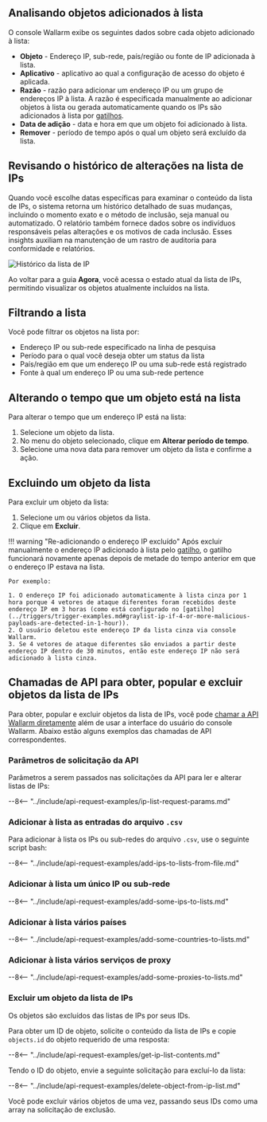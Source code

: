 [access-wallarm-api-docs]: ../../api/overview.md#your-own-client
[application-docs]:        ../settings/applications.md

## Analisando objetos adicionados à lista

O console Wallarm exibe os seguintes dados sobre cada objeto adicionado à lista:

* **Objeto** - Endereço IP, sub-rede, país/região ou fonte de IP adicionada à lista.
* **Aplicativo** - aplicativo ao qual a configuração de acesso do objeto é aplicada.
* **Razão** - razão para adicionar um endereço IP ou um grupo de endereços IP à lista. A razão é especificada manualmente ao adicionar objetos à lista ou gerada automaticamente quando os IPs são adicionados à lista por [gatilhos](../triggers/triggers.md).
* **Data de adição** - data e hora em que um objeto foi adicionado à lista.
* **Remover** - período de tempo após o qual um objeto será excluído da lista.

## Revisando o histórico de alterações na lista de IPs

Quando você escolhe datas específicas para examinar o conteúdo da lista de IPs, o sistema retorna um histórico detalhado de suas mudanças, incluindo o momento exato e o método de inclusão, seja manual ou automatizado. O relatório também fornece dados sobre os indivíduos responsáveis pelas alterações e os motivos de cada inclusão. Esses insights auxiliam na manutenção de um rastro de auditoria para conformidade e relatórios.

![Histórico da lista de IP](../../images/user-guides/ip-lists/ip-list-history.png)

Ao voltar para a guia **Agora**, você acessa o estado atual da lista de IPs, permitindo visualizar os objetos atualmente incluídos na lista.

## Filtrando a lista

Você pode filtrar os objetos na lista por:

* Endereço IP ou sub-rede especificado na linha de pesquisa
* Período para o qual você deseja obter um status da lista
* País/região em que um endereço IP ou uma sub-rede está registrado
* Fonte à qual um endereço IP ou uma sub-rede pertence

## Alterando o tempo que um objeto está na lista

Para alterar o tempo que um endereço IP está na lista:

1. Selecione um objeto da lista.
2. No menu do objeto selecionado, clique em **Alterar período de tempo**.
3. Selecione uma nova data para remover um objeto da lista e confirme a ação.

## Excluindo um objeto da lista

Para excluir um objeto da lista:

1. Selecione um ou vários objetos da lista.
2. Clique em **Excluir**.

!!! warning "Re-adicionando o endereço IP excluído"
    Após excluir manualmente o endereço IP adicionado à lista pelo [gatilho](../triggers/triggers.md), o gatilho funcionará novamente apenas depois de metade do tempo anterior em que o endereço IP estava na lista.

    Por exemplo:

    1. O endereço IP foi adicionado automaticamente à lista cinza por 1 hora porque 4 vetores de ataque diferentes foram recebidos deste endereço IP em 3 horas (como está configurado no [gatilho](../triggers/trigger-examples.md#graylist-ip-if-4-or-more-malicious-payloads-are-detected-in-1-hour)).
    2. O usuário deletou este endereço IP da lista cinza via console Wallarm.
    3. Se 4 vetores de ataque diferentes são enviados a partir deste endereço IP dentro de 30 minutos, então este endereço IP não será adicionado à lista cinza.

## Chamadas de API para obter, popular e excluir objetos da lista de IPs

Para obter, popular e excluir objetos da lista de IPs, você pode [chamar a API Wallarm diretamente](../../api/overview.md) além de usar a interface do usuário do console Wallarm. Abaixo estão alguns exemplos das chamadas de API correspondentes.

### Parâmetros de solicitação da API

Parâmetros a serem passados nas solicitações da API para ler e alterar listas de IPs:

--8<-- "../include/api-request-examples/ip-list-request-params.md"

### Adicionar à lista as entradas do arquivo `.csv`

Para adicionar à lista os IPs ou sub-redes do arquivo `.csv`, use o seguinte script bash:

--8<-- "../include/api-request-examples/add-ips-to-lists-from-file.md"

### Adicionar à lista um único IP ou sub-rede

--8<-- "../include/api-request-examples/add-some-ips-to-lists.md"

### Adicionar à lista vários países

--8<-- "../include/api-request-examples/add-some-countries-to-lists.md"

### Adicionar à lista vários serviços de proxy

--8<-- "../include/api-request-examples/add-some-proxies-to-lists.md"

### Excluir um objeto da lista de IPs

Os objetos são excluídos das listas de IPs por seus IDs.

Para obter um ID de objeto, solicite o conteúdo da lista de IPs e copie `objects.id` do objeto requerido de uma resposta:

--8<-- "../include/api-request-examples/get-ip-list-contents.md"

Tendo o ID do objeto, envie a seguinte solicitação para excluí-lo da lista:

--8<-- "../include/api-request-examples/delete-object-from-ip-list.md"

Você pode excluir vários objetos de uma vez, passando seus IDs como uma array na solicitação de exclusão.